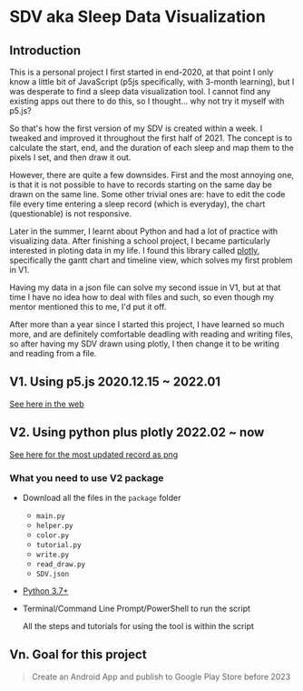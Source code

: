# SDV aka Sleep Data Visualization

## Introduction

This is a personal project I first started in end-2020, at that point I only know a little bit of JavaScript (p5js specifically, with 3-month learning), but I was desperate to find a sleep data visualization tool. I cannot find any existing apps out there to do this, so I thought... why not try it myself with p5.js?

So that's how the first version of my SDV is created within a week. I tweaked and improved it throughout the first half of 2021. The concept is to calculate the start, end, and the duration of each sleep and map them to the pixels I set, and then draw it out.

However, there are quite a few downsides. First and the most annoying one, is that it is not possible to have to records starting on the same day be drawn on the same line. Some other trivial ones are: have to edit the code file every time entering a sleep record (which is everyday), the chart (questionable) is not responsive.

Later in the summer, I learnt about Python and had a lot of practice with visualizing data. After finishing a school project, I became particularly interested in ploting data in my life. I found this library called [plotly](https://plotly.com/graphing-libraries/), specifically the gantt chart and timeline view, which solves my first problem in V1.

Having my data in a json file can solve my second issue in V1, but at that time I have no idea how to deal with files and such, so even though my mentor mentioned this to me, I'd put it off.

After more than a year since I started this project, I have learned so much more, and are definitely comfortable deadling with reading and writing files, so after having my SDV drawn using plotly, I then change it to be writing and reading from a file.

## V1. Using p5.js 2020.12.15 ~ 2022.01

[See here in the web](https://ccy05327.github.io/Sleep-Data-Visualization/)

## V2. Using python plus plotly 2022.02 ~ now

[See here for the most updated record as png](https://github.com/ccy05327/Sleep-Data-Visualization/blob/main/SDV.png)

### What you need to use V2 package

- Download all the files in the `package` folder
  - `main.py`
  - `helper.py`
  - `color.py`
  - `tutorial.py`
  - `write.py`
  - `read_draw.py`
  - `SDV.json`
- [Python 3.7+](https://www.python.org/downloads/)
- Terminal/Command Line Prompt/PowerShell to run the script

  All the steps and tutorials for using the tool is within the script

## Vn. Goal for this project

> Create an Android App and publish to Google Play Store before 2023
